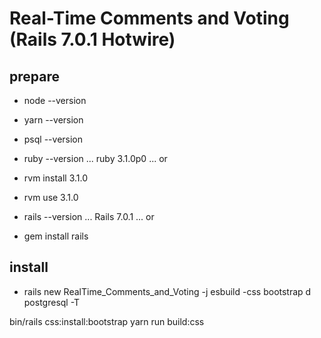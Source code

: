 
# Real-Time Comments and Voting (Rails 7.0.1 Hotwire)


## prepare

* node --version

* yarn --version

* psql --version

* ruby --version
...
  ruby 3.1.0p0
...
or
* rvm install 3.1.0
* rvm use 3.1.0

* rails --version
...
  Rails 7.0.1
...
or
* gem install rails

## install

* rails new RealTime_Comments_and_Voting -j esbuild -css bootstrap d postgresql -T

<!-- edit Procfile.dev
...
web: bin/rails server -p 3000
js: yarn build --watch
css: yarn build:css --watch
... -->

bin/rails css:install:bootstrap
yarn run build:css
